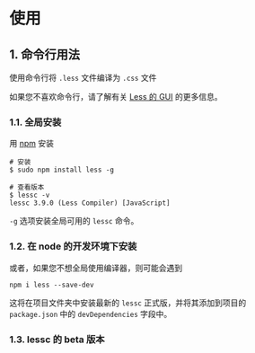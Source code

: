 # 使用

## 1. 命令行用法

使用命令行将 `.less` 文件编译为 `.css` 文件

如果您不喜欢命令行，请了解有关 [Less 的 GUI](http://lesscss.org/tools/#guis-for-less) 的更多信息。

### 1.1. 全局安装

用 [npm](https://www.npmjs.org/) 安装

```shell
# 安装
$ sudo npm install less -g

# 查看版本
$ lessc -v
lessc 3.9.0 (Less Compiler) [JavaScript]
```

`-g` 选项安装全局可用的 `lessc` 命令。

### 1.2. 在 node 的开发环境下安装

或者，如果您不想全局使用编译器，则可能会遇到

```shell
npm i less --save-dev
```

这将在项目文件夹中安装最新的 `lessc` 正式版，并将其添加到项目的 `package.json` 中的 `devDependencies` 字段中。

### 1.3. lessc 的 beta 版本